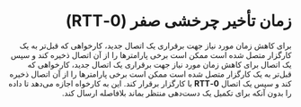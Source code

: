 <div dir="rtl">

# زمان تأخیر چرخشی صفر (0-RTT)

برای کاهش زمان مورد نیاز جهت برقراری یک اتصال جدید، کارخواهی که قبل‌تر به یک کارگزار متصل شده است ممکن است برخی پارامتر‌ها را از آن اتصال ذخیره کند و سپس یک اتصال برای کاهش زمان مورد نیاز جهت برقراری یک اتصال جدید، کارخواهی که قبل‌تر به یک کارگزار متصل شده است ممکن است برخی پارامتر‌ها را از آن اتصال ذخیره کند و سپس یک اتصال **0-RTT** با کارگزار برقرار کند. این به کارخواه اجازه می‌دهد تا داده را بدون آنکه برای تکمیل یک دست‌دهی منتظر بماند بلافاصله ارسال کند.
</div>
